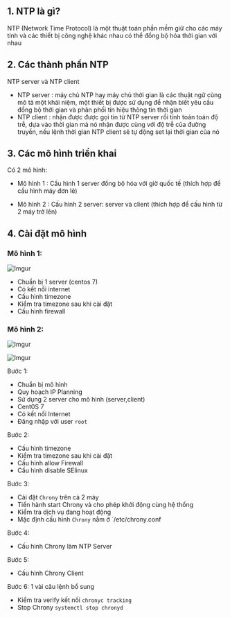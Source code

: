 ## 1. NTP là gì?
NTP (Network Time Protocol) là một thuật toán phần mềm giữ cho các máy tính và các thiết bị công nghệ khác nhau có thể đồng bộ hóa thời gian với nhau

## 2. Các thành phần NTP
NTP server và NTP client
 * NTP server : máy chủ NTP hay máy chủ thời gian là các thuật ngữ cùng mô tả một khái niệm, một thiết bị được sử dụng để nhận biết yêu cầu đồng bộ thời gian và phân phối tín hiệu thông tin thời gian
 * NTP client : nhận được được gọi tin từ NTP server rồi tính toán toán độ trễ, dựa vào thời gian mà nó nhận được cùng với độ trễ của đường truyền, nếu lệnh thời gian NTP client sẽ tự động set lại thời gian của nó

## 3. Các mô hình triển khai 
Có 2 mô hình:
 * Mô hình 1 : Cấu hình 1 server đồng bộ hóa với giờ quốc tế (thích hợp để cấu hình máy đơn lẻ)

 * Mô hình 2 : Cấu hình 2 server: server và client (thích hợp để cấu hình từ 2 máy trở lên)

## 4. Cài đặt mô hình 
### Mô hình 1:
![Imgur](https://i.imgur.com/VA8IESW.png)

 * Chuẩn bị 1 server (centos 7)
 * Có kết nối internet
 * Cấu hình timezone
 * Kiểm tra timezone sau khi cài đặt
 * Cấu hình firewall
 
### Mô hình 2: 
![Imgur](https://i.imgur.com/e1quje2.png)

![Imgur](https://i.imgur.com/gQ4w5qr.png)

Bước 1:
 * Chuẩn bị mô hình
 * Quy hoạch IP Planning
 * Sử dụng 2 server cho mô hình (server,client)
 * Cent0S 7
 * Có kết nối Internet
 * Đăng nhập với user `root`

Bước 2:
 * Cấu hình timezone
 * Kiểm tra timezone sau khi cài đặt
 * Cấu hình allow Firewall
 * Cấu hình disable SElinux

Bước 3:
 * Cài đặt `Chrony` trên cả 2 máy
 * Tiến hành start Chrony và cho phép khởi động cùng hệ thống
 * Kiểm tra dịch vụ đang hoạt động
 * Mặc định cấu hình `Chrony` nằm ở `/etc/chrony.conf

Bước 4:
 * Cấu hình Chrony làm NTP Server

Bước 5:
 * Cấu hình Chrony Client

Bước 6: 1 vài câu lệnh bổ sung
 * Kiểm tra verify kết nối `chronyc tracking`
 * Stop Chrony `systemctl stop chronyd`